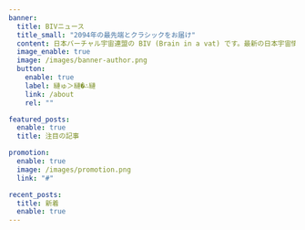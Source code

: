 ```yaml
---
banner:
  title: BIVニュース
  title_small: "2094年の最先端とクラシックをお届け"
  content: 日本バーチャル宇宙連盟の BIV (Brain in a vat) です。最新の日本宇宙情報を追求し、オフバーチャル人類へ毒と喜びをお届けします。
  image_enable: true
  image: /images/banner-author.png
  button:
    enable: true
    label: 縺ゅ＞縺�∴縺
    link: /about
    rel: ""

featured_posts:
  enable: true
  title: 注目の記事

promotion:
  enable: true
  image: /images/promotion.png
  link: "#"

recent_posts:
  title: 新着
  enable: true
---
```


